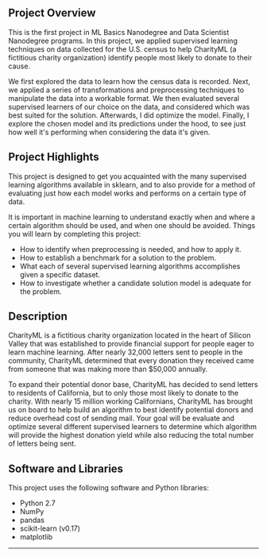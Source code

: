 ## Project Overview

This is the first project in ML Basics Nanodegree and Data Scientist Nanodegree programs. In this project, we applied supervised learning techniques on data collected for the U.S. census to help CharityML (a fictitious charity organization) identify people most likely to donate to their cause.

We first explored the data to learn how the census data is recorded. Next, we applied a series of transformations
and preprocessing techniques to manipulate the data into a workable format. We then evaluated several supervised  learners of our choice on the data, and considered which was best suited for the solution. Afterwards, I did optimize the model. Finally, I explore the chosen model and
its predictions under the hood, to see just how well it's performing when considering the data it's given.

## Project Highlights

This project is designed to get you acquainted with the many supervised learning algorithms available in sklearn, and to also provide for a method of evaluating just how each model works and performs on a certain type of data.

It is important in machine learning to understand exactly when and where a certain algorithm should be used, and when one should be avoided. Things you will learn by completing this project:

* How to identify when preprocessing is needed, and how to apply it.
* How to establish a benchmark for a solution to the problem.
* What each of several supervised learning algorithms accomplishes given a specific dataset.
* How to investigate whether a candidate solution model is adequate for the problem.

## Description

CharityML is a fictitious charity organization located in the heart of Silicon Valley that was established to provide
financial support for people eager to learn machine learning. After nearly 32,000 letters sent to people in the community, CharityML determined that every donation they received came from someone that was making more than $50,000 annually.

To expand their potential donor base, CharityML has decided to send letters to residents of California, but to only those most likely to donate to the charity. With nearly 15 million working Californians, CharityML has brought us on board to help build an algorithm to best identify potential donors and reduce overhead cost of sending mail. Your goal will be evaluate and optimize several different supervised learners to determine which algorithm will provide the highest donation yield while also reducing the total number of letters being sent. 

## Software and Libraries

This project uses the following software and Python libraries:
* Python 2.7
* NumPy
* pandas
* scikit-learn (v0.17)
* matplotlib
***
